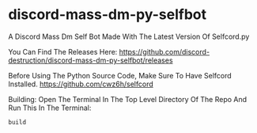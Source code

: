# discord-mass-dm-py-selfbot
A Discord Mass Dm Self Bot Made With The Latest Version Of Selfcord.py 

You Can Find The Releases Here: https://github.com/discord-destruction/discord-mass-dm-py-selfbot/releases

Before Using The Python Source Code, Make Sure To Have Selfcord Installed. https://github.com/cwz6h/selfcord


Building:
Open The Terminal In The Top Level Directory Of The Repo And Run This In The Terminal:
```
build
```
